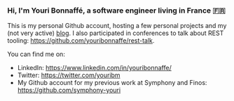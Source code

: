 ### Hi, I'm Youri Bonnaffé, a software engineer living in France 🇫🇷

This is my personal Github account, hosting a few personal projects and my (not very active) [blog](https://youribonnaffe.github.io/).
I also participated in conferences to talk about REST tooling: https://github.com/youribonnaffe/rest-talk.

You can find me on:
 - LinkedIn: https://www.linkedin.com/in/youribonnaffe/
 - Twitter: https://twitter.com/youribm
 - My Github account for my previous work at Symphony and Finos: https://github.com/symphony-youri
